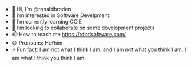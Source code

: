 - 👋 Hi, I’m @ronaldbroden
- 👀 I’m interested in Software Develpment 
- 🌱 I’m currently learning CCIE 
- 💞️ I’m looking to collaborate on some dovelopment projects 
- 📫 How to reach me https://rdbdsoftware.com/
- 😄 Pronouns: He/him 
- ⚡ Fun fact: I am not what I think I am, and I am not what you think I am. I am what I think you think I am.

<!---
ronaldbroden/ronaldbroden is a ✨ special ✨ repository because its `README.md` (this file) appears on your GitHub profile.
You can click the Preview link to take a look at your changes.
--->
